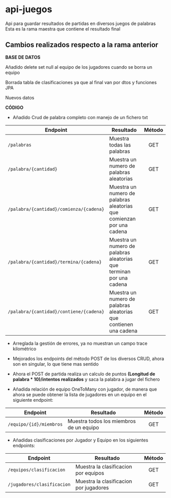 # api-juegos
Api para guardar resultados de partidas en diversos juegos de palabras
Esta es la rama maestra que contiene el resultado final

## Cambios realizados respecto a la rama anterior

**BASE DE DATOS**

Añadido delete set null al equipo de los jugadores cuando se borra un equipo

Borrada tabla de clasificaciones ya que al final van por dtos y funciones JPA

Nuevos datos

**CÓDIGO**

- Añadido Crud de palabra completo con manejo de un fichero txt

| Endpoint                                  | Resultado                                                               | Método   |
|------------------------------------------ |-------------------------------------------------------------------------|:--------:|
|`/palabras`                                | Muestra todas las palabras                                              | GET      |
|`/palabra/{cantidad}`                      | Muestra un numero de palabras aleatorias                                | GET      |
|`/palabra/{cantidad}/comienza/{cadena}`    | Muestra un numero de palabras aleatorias que comienzan por una cadena   | GET      |
|`/palabra/{cantidad}/termina/{cadena}`     | Muestra un numero de palabras aleatorias que terminan por una cadena    | GET      |
|`/palabra/{cantidad}/contiene/{cadena}`    | Muestra un numero de palabras aleatorias que contienen una cadena       | GET      |

- Arreglada la gestión de errores, ya no muestran un campo trace kilométrico

- Mejorados los endpoints del método POST de los diversos CRUD, ahora son en singular, lo que tiene mas sentido

- Ahora el POST de partida realiza un calculo de puntos **(Longitud de palabra * 10)/intentos realizados** y saca la palabra a jugar del fichero

- Añadida relación de equipo OneToMany con jugador, de manera que ahora se puede obtener la lista de jugadores en un equipo en el siguiente endpoint:

| Endpoint                   | Resultado                               | Método   |
|----------------------------|-----------------------------------------|:--------:|
|`/equipo/{id}/miembros`     | Muestra todos los miembros de un equipo | GET      |

- Añadidas clasificaciones por Jugador y Equipo en los siguientes endpoints:

| Endpoint                   | Resultado                               | Método   |
|----------------------------|-----------------------------------------|:--------:|
|`/equipos/clasificacion`    | Muestra la clasificacion por equipos    | GET      |
|`/jugadores/clasificacion`  | Muestra la clasificacion por jugadores  | GET      |

